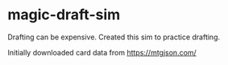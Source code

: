 # magic-draft-sim
Drafting can be expensive. Created this sim to practice drafting. 

Initially downloaded card data from https://mtgjson.com/

